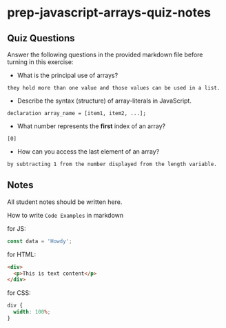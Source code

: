 # prep-javascript-arrays-quiz-notes

## Quiz Questions

Answer the following questions in the provided markdown file before turning in this exercise:

- What is the principal use of arrays?
```
they hold more than one value and those values can be used in a list.
```
- Describe the syntax (structure) of array-literals in JavaScript.
```
declaration array_name = [item1, item2, ...];
```
- What number represents the **first** index of an array?
```
[0]
```
- How can you access the last element of an array?
```
by subtracting 1 from the number displayed from the length variable.
```
## Notes

All student notes should be written here.

How to write `Code Examples` in markdown

for JS:

```javascript
const data = 'Howdy';
```

for HTML:

```html
<div>
  <p>This is text content</p>
</div>
```

for CSS:

```css
div {
  width: 100%;
}
```
